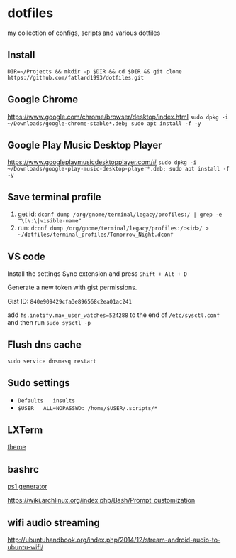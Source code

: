 # dotfiles
my collection of configs, scripts and various dotfiles

## Install
```DIR=~/Projects && mkdir -p $DIR && cd $DIR && git clone https://github.com/fatlard1993/dotfiles.git```


## Google Chrome
https://www.google.com/chrome/browser/desktop/index.html
```sudo dpkg -i ~/Downloads/google-chrome-stable*.deb; sudo apt install -f -y```


## Google Play Music Desktop Player
https://www.googleplaymusicdesktopplayer.com/#
```sudo dpkg -i ~/Downloads/google-play-music-desktop-player*.deb; sudo apt install -f -y```


## Save terminal profile
1) get id: ``` dconf dump /org/gnome/terminal/legacy/profiles:/ | grep -e "\[\:\|visible-name" ```
2) run: ``` dconf dump /org/gnome/terminal/legacy/profiles:/:<id>/ > ~/dotfiles/terminal_profiles/Tomorrow_Night.dconf ```

## VS code
Install the settings Sync extension and press ```Shift + Alt + D```

Generate a new token with gist permissions.

Gist ID: ```840e909429cfa3e896568c2ea01ac241```

add ```fs.inotify.max_user_watches=524288``` to the end of ```/etc/sysctl.conf``` and then run ```sudo sysctl -p```


## Flush dns cache

```sudo service dnsmasq restart```


## Sudo settings
* ```Defaults   insults```
* ```$USER   ALL=NOPASSWD: /home/$USER/.scripts/*```

## LXTerm

[theme](https://askubuntu.com/questions/442887/changing-the-colors-of-lxterminal)

## bashrc

[ps1 generator](http://bashrcgenerator.com/)

https://wiki.archlinux.org/index.php/Bash/Prompt_customization

## wifi audio streaming

http://ubuntuhandbook.org/index.php/2014/12/stream-android-audio-to-ubuntu-wifi/